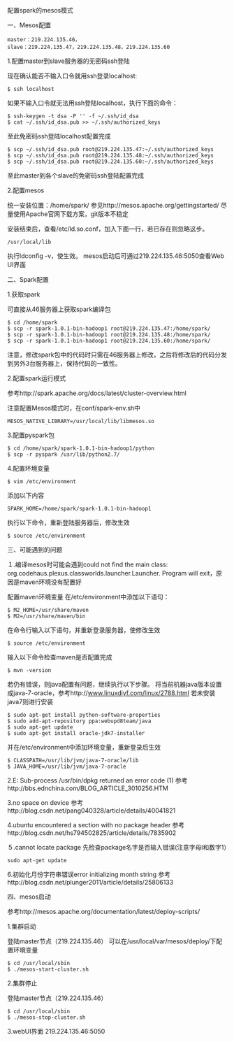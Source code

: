 配置spark的mesos模式

一、Mesos配置
```
master：219.224.135.46，
slave：219.224.135.47，219.224.135.48，219.224.135.60
```

1.配置master到slave服务器的无密码ssh登陆

现在确认能否不输入口令就用ssh登录localhost:
```
$ ssh localhost
```

如果不输入口令就无法用ssh登陆localhost，执行下面的命令：
```
$ ssh-keygen -t dsa -P '' -f ~/.ssh/id_dsa 
$ cat ~/.ssh/id_dsa.pub >> ~/.ssh/authorized_keys
```
至此免密码ssh登陆localhost配置完成

```
$ scp ~/.ssh/id_dsa.pub root@219.224.135.47:~/.ssh/authorized_keys
$ scp ~/.ssh/id_dsa.pub root@219.224.135.48:~/.ssh/authorized_keys
$ scp ~/.ssh/id_dsa.pub root@219.224.135.60:~/.ssh/authorized_keys
```
至此master到各个slave的免密码ssh登陆配置完成

2.配置mesos

统一安装位置：/home/spark/
参见http://mesos.apache.org/gettingstarted/
尽量使用Apache官网下载方案，git版本不稳定

安装结束后，查看/etc/ld.so.conf，加入下面一行，若已存在则忽略这步。
```
/usr/local/lib
```
执行ldconfig -v，使生效。
mesos启动后可通过219.224.135.46:5050查看Web UI界面

二、Spark配置

1.获取spark

可直接从46服务器上获取spark编译包
```
$ cd /home/spark
$ scp -r spark-1.0.1-bin-hadoop1 root@219.224.135.47:/home/spark/
$ scp -r spark-1.0.1-bin-hadoop1 root@219.224.135.48:/home/spark/
$ scp -r spark-1.0.1-bin-hadoop1 root@219.224.135.60:/home/spark/
```
注意，修改spark包中的代码时只需在46服务器上修改，之后将修改后的代码分发到另外3台服务器上，保持代码的一致性。

2.配置spark运行模式

参考http://spark.apache.org/docs/latest/cluster-overview.html

注意配置Mesos模式时，在conf/spark-env.sh中

```
MESOS_NATIVE_LIBRARY=/usr/local/lib/libmesos.so
```

3.配置pyspark包
```
$ cd /home/spark/spark-1.0.1-bin-hadoop1/python
$ scp -r pyspark /usr/lib/python2.7/
```
4.配置环境变量

```
$ vim /etc/environment
```
添加以下内容
```
SPARK_HOME=/home/spark/spark-1.0.1-bin-hadoop1
```
执行以下命令，重新登陆服务器后，修改生效
```
$ source /etc/environment
```


三、可能遇到的问题

１.编译mesos时可能会遇到could not find the main class: org.codehaus.plexus.classworlds.launcher.Launcher. Program will exit，原因是maven环境没有配置好

配置maven环境变量
在/etc/environment中添加以下语句：
```
$ M2_HOME=/usr/share/maven
$ M2=/usr/share/maven/bin
```
在命令行输入以下语句，并重新登录服务器，使修改生效
```
$ source /etc/environment
```
输入以下命令检查maven是否配置完成
```
$ mvn -version
```
若仍有错误，则java配置有问题，继续执行以下步骤。
将当前机器java版本设置成java-7-oracle，参考http://www.linuxdiyf.com/linux/2788.html
若未安装java7则进行安装
```
$ sudo apt-get install python-software-properties
$ sudo add-apt-repository ppa:webupd8team/java
$ sudo apt-get update
$ sudo apt-get install oracle-jdk7-installer
```
并在/etc/environment中添加环境变量，重新登录后生效
```
$ CLASSPATH=/usr/lib/jvm/java-7-oracle/lib
$ JAVA_HOME=/usr/lib/jvm/java-7-oracle
```

2.E: Sub-process /usr/bin/dpkg returned an error code (1)
参考http://bbs.ednchina.com/BLOG_ARTICLE_3010256.HTM

3.no space on device
参考http://blog.csdn.net/pang040328/article/details/40041821

4.ubuntu encountered a section with no package header
参考http://blog.csdn.net/hs794502825/article/details/7835902

５.cannot locate package
先检查package名字是否输入错误(注意字母l和数字1）
```
sudo apt-get update
```

6.初始化月份字符串错误error initializing month string
参考http://blog.csdn.net/plunger2011/article/details/25806133

四、mesos启动

参考http://mesos.apache.org/documentation/latest/deploy-scripts/

1.集群启动

登陆master节点（219.224.135.46）
可以在/usr/local/var/mesos/deploy/下配置环境变量
```
$ cd /usr/local/sbin
$ ./mesos-start-cluster.sh
```
2.集群停止

登陆master节点（219.224.135.46）
```
$ cd /usr/local/sbin
$ ./mesos-stop-cluster.sh
```
3.webUI界面
219.224.135.46:5050
